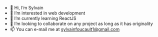 - 👋 Hi, I’m Sylvain
- 👀 I’m interested in web development
- 🌱 I’m currently learning ReactJS
- 💞️ I’m looking to collaborate on any project as long as it has originality
- 📫 You can e-mail me at sylvainfoucault1@gmail.com

<!---
sylvainflt/sylvainflt is a ✨ special ✨ repository because its `README.md` (this file) appears on your GitHub profile.
You can click the Preview link to take a look at your changes.
--->
